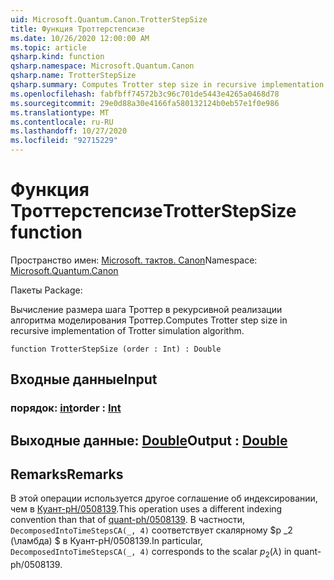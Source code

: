 ```yaml
---
uid: Microsoft.Quantum.Canon.TrotterStepSize
title: Функция Троттерстепсизе
ms.date: 10/26/2020 12:00:00 AM
ms.topic: article
qsharp.kind: function
qsharp.namespace: Microsoft.Quantum.Canon
qsharp.name: TrotterStepSize
qsharp.summary: Computes Trotter step size in recursive implementation of Trotter simulation algorithm.
ms.openlocfilehash: fabfbff74572b3c96c701de5443e4265a0468d78
ms.sourcegitcommit: 29e0d88a30e4166fa580132124b0eb57e1f0e986
ms.translationtype: MT
ms.contentlocale: ru-RU
ms.lasthandoff: 10/27/2020
ms.locfileid: "92715229"
---
```

# <a name="trotterstepsize-function"></a><span data-ttu-id="faed4-102">Функция Троттерстепсизе</span><span class="sxs-lookup"><span data-stu-id="faed4-102">TrotterStepSize function</span></span>

<span data-ttu-id="faed4-103">Пространство имен: [Microsoft. тактов. Canon](xref:Microsoft.Quantum.Canon)</span><span class="sxs-lookup"><span data-stu-id="faed4-103">Namespace: [Microsoft.Quantum.Canon](xref:Microsoft.Quantum.Canon)</span></span>

<span data-ttu-id="faed4-104">Пакеты [](https://nuget.org/packages/)</span><span class="sxs-lookup"><span data-stu-id="faed4-104">Package: [](https://nuget.org/packages/)</span></span>


<span data-ttu-id="faed4-105">Вычисление размера шага Троттер в рекурсивной реализации алгоритма моделирования Троттер.</span><span class="sxs-lookup"><span data-stu-id="faed4-105">Computes Trotter step size in recursive implementation of Trotter simulation algorithm.</span></span>

```qsharp
function TrotterStepSize (order : Int) : Double
```


## <a name="input"></a><span data-ttu-id="faed4-106">Входные данные</span><span class="sxs-lookup"><span data-stu-id="faed4-106">Input</span></span>

### <a name="order--int"></a><span data-ttu-id="faed4-107">порядок: [int](xref:microsoft.quantum.lang-ref.int)</span><span class="sxs-lookup"><span data-stu-id="faed4-107">order : [Int](xref:microsoft.quantum.lang-ref.int)</span></span>





## <a name="output--double"></a><span data-ttu-id="faed4-108">Выходные данные: [Double](xref:microsoft.quantum.lang-ref.double)</span><span class="sxs-lookup"><span data-stu-id="faed4-108">Output : [Double](xref:microsoft.quantum.lang-ref.double)</span></span>



## <a name="remarks"></a><span data-ttu-id="faed4-109">Remarks</span><span class="sxs-lookup"><span data-stu-id="faed4-109">Remarks</span></span>

<span data-ttu-id="faed4-110">В этой операции используется другое соглашение об индексировании, чем в [Куант-pH/0508139](https://arxiv.org/abs/quant-ph/0508139).</span><span class="sxs-lookup"><span data-stu-id="faed4-110">This operation uses a different indexing convention than that of [quant-ph/0508139](https://arxiv.org/abs/quant-ph/0508139).</span></span> <span data-ttu-id="faed4-111">В частности, `DecomposedIntoTimeStepsCA(_, 4)` соответствует скалярному $p _2 (\ламбда) $ в Куант-pH/0508139.</span><span class="sxs-lookup"><span data-stu-id="faed4-111">In particular, `DecomposedIntoTimeStepsCA(_, 4)` corresponds to the scalar $p_2(\lambda)$ in quant-ph/0508139.</span></span>